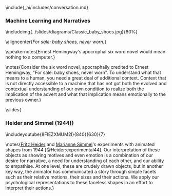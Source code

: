 \include{_ai/includes/conversation.md}

### Machine Learning and Narratives

\includeimg{../slides/diagrams/Classic_baby_shoes.jpg}{60%}

\aligncenter{*For sale: baby shoes, never worn.*}

\speakernotes{Ernest Hemingway's apocrophal six word novel would mean nothing to a computer.}

\notes{Consider the six word novel, apocraphally credited to Ernest Hemingway, "For sale: baby shoes, never worn". To understand what that means to a human, you need a great deal of additional context. Context that is not directly accessible to a machine that has not got both the evolved and contextual understanding of our own condition to realize both the implication of the advert and what that implication means emotionally to the previous owner.}

\slides{
### Heider and Simmel (1944)}

\includeyoutube{8FIEZXMUM2I}{840}{630}{7}

\notes{[Fritz Heider](https://en.wikipedia.org/wiki/Fritz_Heider) and [Marianne Simmel](https://en.wikipedia.org/wiki/Marianne_Simmel)'s experiments with animated shapes from 1944 [@Heider:experimental44]. Our interpretation of these objects as showing motives and even emotion is a combination of our desire for narrative, a need for understanding of each other, and our ability to empathise. At one level, these are crudely drawn objects, but in another key way, the animator has communicated a story through simple facets such as their relative motions, their sizes and their actions. We apply our psychological representations to these faceless shapes in an effort to interpret their actions.}

